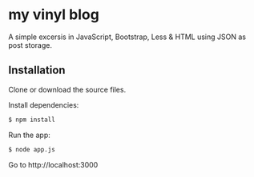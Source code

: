 # my vinyl blog
A simple excersis in JavaScript, Bootstrap, Less & HTML using JSON as post storage.

## Installation
Clone or download the source files.

Install dependencies:
```sh
$ npm install
```
Run the app:
```sh
$ node app.js
```
Go to http://localhost:3000
